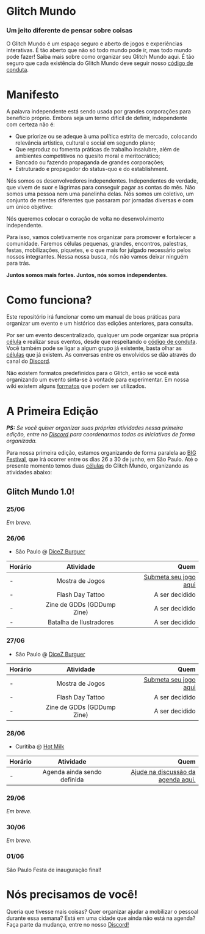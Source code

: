 # Glitch Mundo
### Um jeito diferente de pensar sobre coisas

O Glitch Mundo é um espaço seguro e aberto de jogos e experiências interativas. É tão aberto que não só todo mundo pode ir, mas todo mundo pode fazer! Saiba mais sobre como organizar seu Glitch Mundo aqui. É tão seguro que cada existência do Glitch Mundo deve seguir nosso [código de conduta](código-de-conduta).

# Manifesto

A palavra independente está sendo usada por grandes corporações para benefício próprio. Embora seja um termo difícil de definir, independente com certeza não é:

- Que priorize ou se adeque à uma política estrita de mercado, colocando relevância artística, cultural e social em segundo plano;
- Que reproduz ou fomenta práticas de trabalho insalubre, além de ambientes competitivos no quesito moral e meritocrático;
- Bancado ou fazendo propaganda de grandes corporações;
- Estruturado e propagador do status-quo e do establishment. 

Nós somos os desenvolvedores independentes. Independentes de verdade, que vivem de suor e lágrimas para conseguir pagar as contas do mês. Não somos uma pessoa nem uma panelinha delas. Nós somos um coletivo, um conjunto de mentes diferentes que passaram por jornadas diversas e com um único objetivo:

Nós queremos colocar o coração de volta no desenvolvimento independente. 

Para isso, vamos coletivamente nos organizar para promover e fortalecer a comunidade. Faremos células pequenas, grandes, encontros, palestras, festas, mobilizações, piquetes, e o que mais for julgado necessário pelos nossos integrantes. Nessa nossa busca, nós não vamos deixar ninguém para trás.

**Juntos somos mais fortes. Juntos, nós somos independentes.**

# Como funciona?
Este repositório irá funcionar como um manual de boas práticas para organizar um evento e um histórico das edições anteriores, para consulta.

Por ser um evento descentralizado, qualquer um pode organizar sua própria [célula](célula) e realizar seus eventos, desde que respeitando o [código de conduta](código-de-conduta). Você também pode se ligar a algum grupo já existente, basta olhar as [células](célula) que já existem. As conversas entre os envolvidos se dão através do canal do [Discord](https://discord.gg/kdM6GPB).

Não existem formatos predefinidos para o Glitch, então se você está organizando um evento sinta-se à vontade para experimentar. Em nossa wiki existem alguns [formatos](formatos) que podem ser utilizados.

# A Primeira Edição

_**PS:** Se você quiser organizar suas próprias atividades nessa primeira edição, entre no [Discord](https://discord.gg/kdM6GPB) para coordenarmos todas as iniciativas de forma organizada._

Para nossa primeira edição, estamos organizando de forma paralela ao [BIG Festival](http://www.bigfestival.com.br), que irá ocorrer entre os dias 26 a 30 de junho, em São Paulo. Até o presente momento temos duas [células](célula) do Glitch Mundo, organizando as atividades abaixo:

## Glitch Mundo 1.0!
### 25/06
_Em breve._

### 26/06
- São Paulo @ [DiceZ Burguer](https://www.google.com.br/maps/place/DiceZ/@-23.54563,-46.69093,15z/data=!4m5!3m4!1s0x0:0xc49edb3ead2ae602!8m2!3d-23.54563!4d-46.69093) 

| Horário       | Atividade     | Quem  |
| ------------- |:-------------:| -----:|
|     -     | Mostra de Jogos | [Submeta seu jogo aqui](https://docs.google.com/forms/d/e/1FAIpQLScCVVhcOAD_iqFnAi_cSIEHOdGwf10ccfDKb3hqn6RuSzxWVg/viewform) |
|     -     | Flash Day Tattoo      |   A ser decidido    |
|     -     | Zine de GDDs (GDDump Zine)      |     A ser decidido     |
|     -     | Batalha de Ilustradores      |     A ser decidido    |


### 27/06
- São Paulo @ [DiceZ Burguer](https://www.google.com.br/maps/place/DiceZ/@-23.54563,-46.69093,15z/data=!4m5!3m4!1s0x0:0xc49edb3ead2ae602!8m2!3d-23.54563!4d-46.69093) 

| Horário       | Atividade     | Quem  |
| ------------- |:-------------:| -----:|
|     -     | Mostra de Jogos | [Submeta seu jogo aqui](https://docs.google.com/forms/d/e/1FAIpQLScCVVhcOAD_iqFnAi_cSIEHOdGwf10ccfDKb3hqn6RuSzxWVg/viewform) |
|     -     | Flash Day Tattoo      |   A ser decidido     |
|     -     | Zine de GDDs (GDDump Zine)      |     A ser decidido     |

### 28/06

- Curitiba @ [Hot Milk](https://www.google.com.br/maps/place/HOTMILK/@-25.4518674,-49.2538922,15z/data=!4m2!3m1!1s0x0:0x280bed912bc03c41?sa=X&ved=0ahUKEwjbw7n8rv7aAhUEGJAKHTjWBrQQ_BIItgEwEQ) 

| Horário       | Atividade     | Quem  |
| ------------- |:-------------:| -----:|
|     -     | Agenda ainda sendo definida | [Ajude na discussão da agenda aqui.](https://docs.google.com/document/d/1zldCaDF8Pob5AuwJR7BCHGzgcjUAE-XTkWD919SU7wA/edit?usp=sharing) |

### 29/06
_Em breve._

### 30/06
_Em breve._

### 01/06
São Paulo
Festa de inauguração final!

# Nós precisamos de você!
Queria que tivesse mais coisas? Quer organizar ajudar a mobilizar o pessoal durante essa semana? Está em uma cidade que ainda não está na agenda? Faça parte da mudança, entre no nosso [Discord!](https://discord.gg/kdM6GPB)
